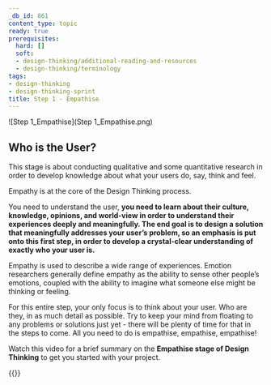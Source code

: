 ```yaml
---
_db_id: 861
content_type: topic
ready: true
prerequisites:
  hard: []
  soft:
  - design-thinking/additional-reading-and-resources
  - design-thinking/terminology
tags:
- design-thinking
- design-thinking-sprint
title: Step 1 - Empathise
---
```


![Step 1_Empathise](Step 1_Empathise.png)

## Who is the User?

This stage is about conducting qualitative and some quantitative research in order to develop knowledge about what your users do, say, think and feel.

Empathy is at the core of the Design Thinking process. 

You need to understand the user, **you need to learn about their culture, knowledge, opinions, and world-view in order to understand their experiences deeply and meaningfully. The end goal is to design a solution that meaningfully addresses your user’s problem, so an emphasis is put onto this first step, in order to develop a crystal-clear understanding of exactly who your user is.**

Empathy is used to describe a wide range of experiences. Emotion researchers generally define empathy as the ability to sense other people’s emotions, coupled with the ability to imagine what someone else might be thinking or feeling.

For this entire step, your only focus is to think about your user. Who are they, in as much detail as possible. Try to keep your mind from floating to any problems or solutions just yet - there will be plenty of time for that in the steps to come. All you need to do is empathise, empathise, empathise! 

Watch this video for a brief summary on the **Empathise stage of Design Thinking** to get you started with your project.

{{<youtube q654-kmF3Pc>}}